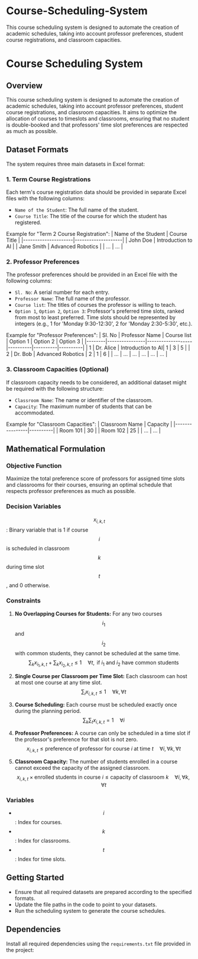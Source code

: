 # Course-Scheduling-System
This course scheduling system is designed to automate the creation of academic schedules, taking into account professor preferences, student course registrations, and classroom capacities.

# Course Scheduling System

## Overview
This course scheduling system is designed to automate the creation of academic schedules, taking into account professor preferences, student course registrations, and classroom capacities. It aims to optimize the allocation of courses to timeslots and classrooms, ensuring that no student is double-booked and that professors' time slot preferences are respected as much as possible.

## Dataset Formats
The system requires three main datasets in Excel format:

### 1. **Term Course Registrations**
Each term's course registration data should be provided in separate Excel files with the following columns:
- `Name of the Student`: The full name of the student.
- `Course Title`: The title of the course for which the student has registered.

Example for "Term 2 Course Registration":
| Name of the Student | Course Title       |
|---------------------|--------------------|
| John Doe            | Introduction to AI |
| Jane Smith          | Advanced Robotics  |
| ...                 | ...                |

### 2. **Professor Preferences**
The professor preferences should be provided in an Excel file with the following columns:
- `Sl. No`: A serial number for each entry.
- `Professor Name`: The full name of the professor.
- `Course list`: The titles of courses the professor is willing to teach.
- `Option 1`, `Option 2`, `Option 3`: Professor's preferred time slots, ranked from most to least preferred. Time slots should be represented by integers (e.g., 1 for 'Monday 9:30-12:30', 2 for 'Monday 2:30-5:30', etc.).

Example for "Professor Preferences":
| Sl. No | Professor Name | Course list       | Option 1 | Option 2 | Option 3 |
|--------|----------------|-------------------|----------|----------|----------|
| 1      | Dr. Alice      | Introduction to AI| 1        | 3        | 5        |
| 2      | Dr. Bob        | Advanced Robotics | 2        | 1        | 6        |
| ...    | ...            | ...               | ...      | ...      | ...      |

### 3. **Classroom Capacities** (Optional)
If classroom capacity needs to be considered, an additional dataset might be required with the following structure:
- `Classroom Name`: The name or identifier of the classroom.
- `Capacity`: The maximum number of students that can be accommodated.

Example for "Classroom Capacities":
| Classroom Name | Capacity |
|----------------|----------|
| Room 101       | 30       |
| Room 102       | 25       |
| ...            | ...      |

## Mathematical Formulation

### Objective Function
Maximize the total preference score of professors for assigned time slots and classrooms for their courses, ensuring an optimal schedule that respects professor preferences as much as possible.

### Decision Variables
$$ x_{i,k,t} $$: Binary variable that is 1 if course $$ i $$ is scheduled in classroom $$ k $$ during time slot $$ t $$, and 0 otherwise.

### Constraints

1. **No Overlapping Courses for Students:**
   For any two courses $$ i_1 $$ and $$ i_2 $$ with common students, they cannot be scheduled at the same time.
   $$ \sum_{k} x_{i_1,k,t} + \sum_{k} x_{i_2,k,t} \leq 1 \quad \forall t, \text{ if } i_1 \text{ and } i_2 \text{ have common students} $$

2. **Single Course per Classroom per Time Slot:**
   Each classroom can host at most one course at any time slot.
   $$ \sum_{i} x_{i,k,t} \leq 1 \quad \forall k, \forall t $$

3. **Course Scheduling:**
   Each course must be scheduled exactly once during the planning period.
   $$ \sum_{k}\sum_{t} x_{i,k,t} = 1 \quad \forall i $$

4. **Professor Preferences:**
   A course can only be scheduled in a time slot if the professor's preference for that slot is not zero.
   $$ x_{i,k,t} \leq \text{preference of professor for course } i \text{ at time } t \quad \forall i, \forall k, \forall t $$

5. **Classroom Capacity:**
   The number of students enrolled in a course cannot exceed the capacity of the assigned classroom.
   $$ x_{i,k,t} \times \text{enrolled students in course } i \leq \text{capacity of classroom } k \quad \forall i, \forall k, \forall t $$

### Variables
- $$ i $$: Index for courses.
- $$ k $$: Index for classrooms.
- $$ t $$: Index for time slots.


## Getting Started
- Ensure that all required datasets are prepared according to the specified formats.
- Update the file paths in the code to point to your datasets.
- Run the scheduling system to generate the course schedules.

## Dependencies
Install all required dependencies using the `requirements.txt` file provided in the project:
